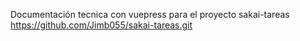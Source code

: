 Documentación tecnica con vuepress para el proyecto sakai-tareas https://github.com/Jimb055/sakai-tareas.git
